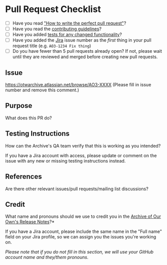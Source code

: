# Pull Request Checklist

* [ ] Have you read ["How to write the perfect pull request"](https://github.blog/2015-01-21-how-to-write-the-perfect-pull-request/)?
* [ ] Have you read the [contributing guidelines](https://github.com/otwcode/otwarchive/blob/master/CONTRIBUTING.md)?
* [ ] Have you added [tests for any changed functionality](https://github.com/otwcode/otwarchive/wiki/Automated-Testing)?
* [ ] Have you added the [Jira](https://otwarchive.atlassian.net) issue number
  as the *first* thing in your pull request title (e.g. `AO3-1234 Fix thing`)
* [ ] Do you have fewer than 5 pull requests already open? If not, please wait
  until they are reviewed and merged before creating new pull requests.

## Issue

https://otwarchive.atlassian.net/browse/AO3-XXXX (Please fill in issue number and remove this comment.)

## Purpose

What does this PR do?

## Testing Instructions

How can the Archive's QA team verify that this is working as you intended?

If you have a Jira account with access, please update or comment on the issue
with any new or missing testing instructions instead.

## References

Are there other relevant issues/pull requests/mailing list discussions?

## Credit

What name and pronouns should we use to credit you in the [Archive of Our Own's Release Notes](https://archiveofourown.org/admin_posts?tag=1)?*

If you have a Jira account, please include the same name in the "Full name"
field on your Jira profile, so we can assign you the issues you're working on.

*Please note that if you do not fill in this section, we will use your GitHub account name and
they/them pronouns.*
